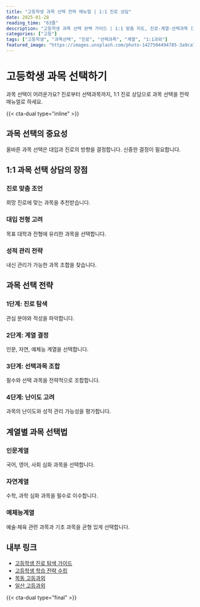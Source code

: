 ```yaml
---
title: "고등학생 과목 선택 전략 매뉴얼 | 1:1 진로 상담"
date: 2025-01-28
reading_time: "63줄"
description: "고등학생 과목 선택 완벽 가이드 | 1:1 맞춤 지도, 진로·계열·선택과목 [2025년]"
categories: ["고등"]
tags: ["고등학생", "과목선택", "진로", "선택과목", "계열", "1:1과외"]
featured_image: "https://images.unsplash.com/photo-1427504494785-3a9ca7044f45?w=1200&h=630&fit=crop"
---
```


# 고등학생 과목 선택하기

과목 선택이 어려운가요? 진로부터 선택과목까지, 1:1 진로 상담으로 과목 선택을 전략 매뉴얼로 하세요.

{{< cta-dual type="inline" >}}

## 과목 선택의 중요성

올바른 과목 선택은 대입과 진로의 방향을 결정합니다. 신중한 결정이 필요합니다.

## 1:1 과목 선택 상담의 장점

### 진로 맞춤 조언
희망 진로에 맞는 과목을 추천받습니다.

### 대입 전형 고려
목표 대학과 전형에 유리한 과목을 선택합니다.

### 성적 관리 전략
내신 관리가 가능한 과목 조합을 찾습니다.

## 과목 선택 전략

### 1단계: 진로 탐색
관심 분야와 적성을 파악합니다.

### 2단계: 계열 결정
인문, 자연, 예체능 계열을 선택합니다.

### 3단계: 선택과목 조합
필수와 선택 과목을 전략적으로 조합합니다.

### 4단계: 난이도 고려
과목의 난이도와 성적 관리 가능성을 평가합니다.

## 계열별 과목 선택법

### 인문계열
국어, 영어, 사회 심화 과목을 선택합니다.

### 자연계열
수학, 과학 심화 과목을 필수로 이수합니다.

### 예체능계열
예술·체육 관련 과목과 기초 과목을 균형 있게 선택합니다.

## 내부 링크
- [고등학생 진로 탐색 가이드](../../high/high-career-exploration/)
- [고등학생 학습 전략 수립](../../high/high-study-strategy/)
- [목동 고등과외](../../local/mokdong-high/)
- [일산 고등과외](../../local/ilsan-high/)

{{< cta-dual type="final" >}}
